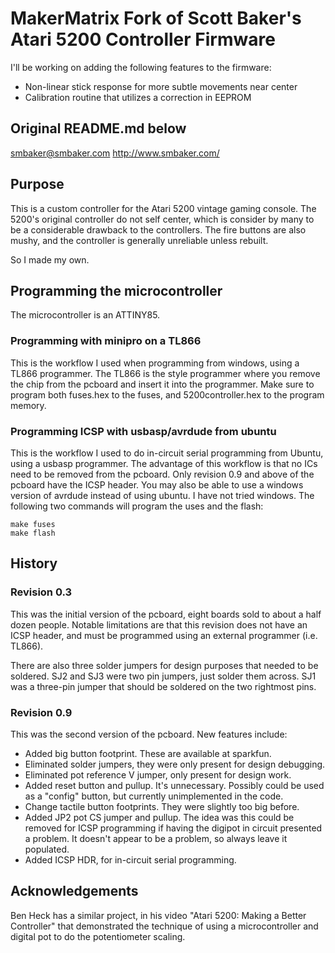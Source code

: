 # MakerMatrix Fork of Scott Baker's Atari 5200 Controller Firmware

I'll be working on adding the following features to the firmware:
- Non-linear stick response for more subtle movements near center
- Calibration routine that utilizes a correction in EEPROM

Original README.md below
------------------------------------------------------------------------------------------------

smbaker@smbaker.com 
http://www.smbaker.com/

## Purpose

This is a custom controller for the Atari 5200 vintage gaming console. The 5200's original controller do not self center, which is consider by many to be a considerable drawback to the controllers. The fire buttons are also mushy, and the controller is generally unreliable unless rebuilt.

So I made my own.

## Programming the microcontroller

The microcontroller is an ATTINY85.

### Programming with minipro on a TL866

This is the workflow I used when programming from windows, using a TL866 programmer. The TL866 is the style programmer where you remove the chip from the pcboard and insert it into the programmer. Make sure to program both fuses.hex to the fuses, and 5200controller.hex to the program memory.

### Programming ICSP with usbasp/avrdude from ubuntu

This is the workflow I used to do in-circuit serial programming from Ubuntu, using a usbasp programmer. The advantage of this workflow is that no ICs need to be removed from the pcboard. Only revision 0.9 and above of the pcboard have the ICSP header. You may also be able to use a windows version of avrdude instead of using ubuntu. I have not tried windows. The following two commands will program the uses and the flash:

    make fuses
    make flash

## History

### Revision 0.3 

This was the initial version of the pcboard, eight boards sold to about a half dozen people. Notable limitations are that this revision does not have an ICSP header, and must be programmed using an external programmer (i.e. TL866).

There are also three solder jumpers for design purposes that needed to be soldered. SJ2 and SJ3 were two pin jumpers, just solder them across. SJ1 was a three-pin jumper that should be soldered on the two rightmost pins.

### Revision 0.9

This was the second version of the pcboard. New features include:

- Added big button footprint. These are available at sparkfun.
- Eliminated solder jumpers, they were only present for design debugging.
- Eliminated pot reference V jumper, only present for design work.
- Added reset button and pullup. It's unnecessary. Possibly could be used as a "config" button, but currently unimplemented in the code.
- Change tactile button footprints. They were slightly too big before.
- Added JP2 pot CS jumper and pullup. The idea was this could be removed for ICSP programming if having the digipot in circuit presented a problem. It doesn't appear to be a problem, so always leave it populated.
- Added ICSP HDR, for in-circuit serial programming.


## Acknowledgements

Ben Heck has a similar project, in his video "Atari 5200: Making a Better Controller" that demonstrated the technique of using a microcontroller and digital pot to do the potentiometer scaling.
